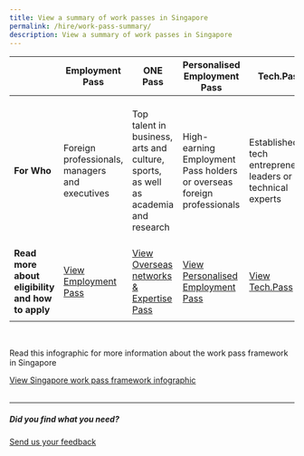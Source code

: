 ```yaml
---
title: View a summary of work passes in Singapore
permalink: /hire/work-pass-summary/
description: View a summary of work passes in Singapore
---
```

| |<b>Employment Pass</b> | <b>ONE Pass</b> | <b>Personalised Employment Pass</b>| <b>Tech.Pass</b> | <b>EntrePass</b> | <b>S Pass</b> |
| -------- | -------- | -------- | -------- | -------- | -------- | -------- |
| <b>For Who</b>     | Foreign professionals, managers and executives    | Top talent in business, arts and culture, sports, as well as academia and research    |High-earning Employment Pass holders or overseas foreign professionals    | Established tech entrepreneurs, leaders or technical experts     | Eligible foreign entrepreneurs who are keen to operate a business in Singapore that is venture-backed or possesses innovative technologies    |Skilled workers who meet the eligibility criteria    |
| <b>Read more about eligibility and how to apply</b>     | [View Employment Pass](https://www.mom.gov.sg/passes-and-permits/employment-pass )    | [View Overseas networks &amp; Expertise Pass](https://www.mom.gov.sg/passes-and-permits/overseas-networks-expertise-pass)    |[View Personalised Employment Pass](https://www.mom.gov.sg/passes-and-permits/personalised-employment-pass)    | [View Tech.Pass](https://www.edb.gov.sg/en/how-we-help/incentives-and-schemes/tech-pass.html)   |[View EntrePass](https://www.mom.gov.sg/passes-and-permits/entrepass) |[View S Pass](https://www.mom.gov.sg/passes-and-permits/s-pass) |
|  |  |  |  |  |  |  |



<br>

Read this infographic for more information about the work pass framework in Singapore<br>

[View Singapore work pass framework infographic](https://www.edb.gov.sg/en/business-insights/insights/looking-to-build-your-a-team-look-no-further-than-singapore.html)
<br>
<br>
<hr>

##### Did you find what you need?
[Send us your feedback](https://form.gov.sg/642693623cb98f001239be0d)